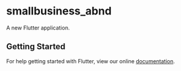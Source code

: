# smallbusiness_abnd

A new Flutter application.

## Getting Started

For help getting started with Flutter, view our online
[documentation](https://flutter.io/).
